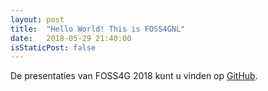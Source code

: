 ```yaml
---
layout: post
title:  "Hello World! This is FOSS4GNL"
date:   2018-05-29 21:40:00
isStaticPost: false
---
```


De presentaties van FOSS4G 2018 kunt u vinden op [GitHub](https://github.com/osgeonl/osgeonl.github.io/tree/master/sitecontent/foss4gnl/2018).
